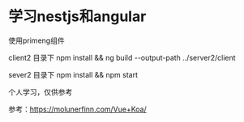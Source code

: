 <!--
 * @Author: your name
 * @Date: 2019-10-31 09:08:05
 * @LastEditTime: 2019-11-23 16:03:23
 * @LastEditors: Please set LastEditors
 * @Description: In User Settings Edit
 * @FilePath: \koa2-todolist\README.md
 -->
# 学习nestjs和angular

使用primeng组件

client2 目录下 npm install && ng build --output-path ../server2/client

sever2 目录下 npm install && npm start

个人学习，仅供参考

参考：https://molunerfinn.com/Vue+Koa/
